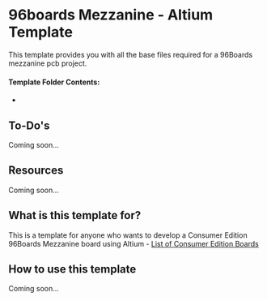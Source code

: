 # 96boards Mezzanine - Altium Template

This template provides you with all the base files required for 
a 96Boards mezzanine pcb project.

#### Template Folder Contents:

- 

## To-Do's

Coming soon...

## Resources

Coming soon...

## What is this template for?

This is a template for anyone who wants to develop a Consumer Edition 96Boards
Mezzanine board using Altium - [List of Consumer Edition Boards](https://www.96boards.org/products/ce/)

## How to use this template

Coming soon...
